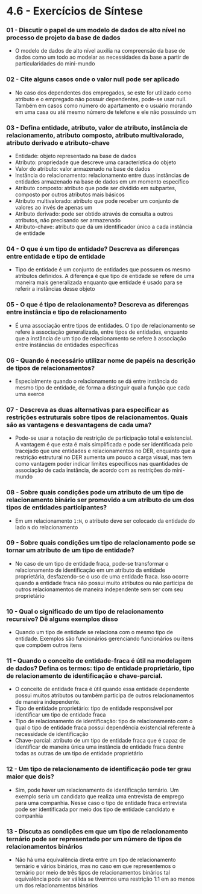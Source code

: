 # 4.6 - Exercícios de Síntese

### 01 - Discutir o papel de um modelo de dados de alto nível no processo de projeto da base de dados

* O modelo de dados de alto nível auxilia na compreensão da base de dados como um todo ao modelar as necessidades da base a partir de particularidades do mini-mundo

### 02 - Cite alguns casos onde o valor null pode ser aplicado

* No caso dos dependentes dos empregados, se este for utilizado como atributo e o empregado não possuir dependentes, pode-se usar null. Também em casos como número do apartamento e o usuário morando em uma casa ou até mesmo número de telefone e ele não possuindo um

### 03 - Defina entidade, atributo, valor de atributo, instância de relacionamento, atributo composto, atributo multivalorado, atributo derivado e atributo-chave

* Entidade: objeto representado na base de dados
* Atributo: propriedade que descreve uma característica do objeto
* Valor do atributo: valor armazenado na base de dados
* Instância do relacionamento: relacionamento entre duas instâncias de entidades armazenado na base de dados em um momento específico
* Atributo composto: atributo que pode ser dividido em subpartes, composto por outros atributos mais básicos
* Atributo multivalorado: atributo que pode receber um conjunto de valores ao invés de apenas um
* Atributo derivado: pode ser obtido através de consulta a outros atributos, não precisando ser armazenado
* Atributo-chave: atributo que dá um identificador único a cada instância de entidade

### 04 - O que é um tipo de entidade? Descreva as diferenças entre entidade e tipo de entidade

* Tipo de entidade é um conjunto de entidades que possuem os mesmo atributos definidos. A diferença é que tipo de entidade se refere de uma maneira mais generalizada enquanto que entidade é usado para se referir a instâncias desse objeto

### 05 - O que é tipo de relacionamento? Descreva as diferenças entre instância e tipo de relacionamento

* É uma associação entre tipos de entidades. O tipo de relacionamento se refere à associação generalizada, entre tipos de entidades, enquanto que a instância de um tipo de relacionamento se refere à associação entre instâncias de entidades específicas

### 06 - Quando é necessário utilizar nome de papéis na descrição de tipos de relacionamentos?

* Especialmente quando o relacionamento se dá entre instância do mesmo tipo de entidade, de forma a distinguir qual a função que cada uma exerce

### 07 - Descreva as duas alternativas para especificar as restrições estruturais sobre tipos de relacionamentos. Quais são as vantagens e desvantagens de cada uma?

* Pode-se usar a notação de restrição de participação total e existencial. A vantagem é que esta é mais simplificada e pode ser identificada pelo tracejado que une entidades e relacionamentos no DER, enquanto que a restrição estrutural no DER aumenta um pouco a carga visual, mas tem como vantagem poder indicar limites específicos nas quantidades de associação de cada instância, de acordo com as restrições do mini-mundo

### 08 - Sobre quais condições pode um atributo de um tipo de relacionamento binário ser promovido a um atributo de um dos tipos de entidades participantes? 

* Em um relacionamento `1:N`, o atributo deve ser colocado da entidade do lado `N` do relacionamento

### 09 - Sobre quais condições um tipo de relacionamento pode se tornar um atributo de um tipo de entidade?

* No caso de um tipo de entidade fraca, pode-se transformar o relacionamento de identificação em um atributo da entidade proprietária, desfazendo-se o uso de uma entidade fraca. Isso ocorre quando a entidade fraca não possui muito atributos ou não participa de outros relacionamentos de maneira independente sem ser com seu proprietário

### 10 - Qual o significado de um tipo de relacionamento recursivo? Dê alguns exemplos disso

* Quando um tipo de entidade se relaciona com o mesmo tipo de entidade. Exemplos são funcionários gerenciando funcionários ou itens que compõem outros itens

### 11 - Quando o conceito de entidade-fraca é útil na modelagem de dados? Defina os termos: tipo de entidade proprietário, tipo de relacionamento de identificação e chave-parcial. 

* O conceito de entidade fraca é útil quando essa entidade dependente possui muitos atributos ou também participa de outros relacionamentos de maneira independente.
* Tipo de entidade proprietário: tipo de entidade responsável por identificar um tipo de entidade fraca
* Tipo de relacionamento de identificação: tipo de relacionamento com o qual o tipo de entidade fraca possui dependência existencial referente à necessidade de identificação
* Chave-parcial: atributo de um tipo de entidade fraca que é capaz de identificar de maneira única uma instância de entidade fraca dentre todas as outras de um tipo de entidade proprietário

### 12 - Um tipo de relacionamento de identificação pode ter grau maior que dois?

* Sim, pode haver um relacionamento de identificação ternário. Um exemplo seria um candidato que realiza uma entrevista de emprego para uma companhia. Nesse caso o tipo de entidade fraca entrevista pode ser identificada por meio dos tipo de entidade candidato e companhia

### 13 - Discuta as condições em que um tipo de relacionamento ternário pode ser representado por um número de tipos de relacionamentos binários

* Não há uma equivalência direta entre um tipo de relacionamento ternário e vários binários, mas no caso em que representemos o ternário por meio de três tipos de relacionamentos binários tal equivalência pode ser válida se tivermos uma restrição 1:1 em ao menos um dos relacionamentos binários




